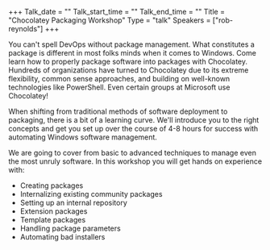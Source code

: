 +++
Talk_date = ""
Talk_start_time = ""
Talk_end_time = ""
Title = "Chocolatey Packaging Workshop"
Type = "talk"
Speakers = ["rob-reynolds"]
+++

You can't spell DevOps without package management. What constitutes a package is different in most folks minds when it comes to Windows. Come learn how to properly package software into packages with Chocolatey. Hundreds of organizations have turned to Chocolatey due to its extreme flexibility, common sense approaches, and building on well-known technologies like PowerShell. Even certain groups at Microsoft use Chocolatey!

When shifting from traditional methods of software deployment to packaging, there is a bit of a learning curve. We'll introduce you to the right concepts and get you set up over the course of 4-8 hours for success with automating Windows software management.

We are going to cover from basic to advanced techniques to manage even the most unruly software. In this workshop you will get hands on experience with:

* Creating packages
* Internalizing existing community packages
* Setting up an internal repository
* Extension packages
* Template packages
* Handling package parameters
* Automating bad installers